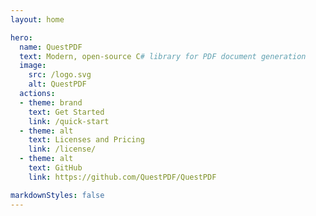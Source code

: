 ```yaml
---
layout: home

hero:
  name: QuestPDF
  text: Modern, open-source C# library for PDF document generation
  image:
    src: /logo.svg
    alt: QuestPDF
  actions:
  - theme: brand
    text: Get Started
    link: /quick-start
  - theme: alt
    text: Licenses and Pricing
    link: /license/
  - theme: alt
    text: GitHub
    link: https://github.com/QuestPDF/QuestPDF

markdownStyles: false
---
```


<script setup>
import HomePage from '../docs/.vitepress/theme/homepage/HomePage.vue';
</script>


<HomePage />
